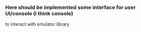 ### Here should be implemented some interface for user UI/console (i think console)
to interact with emulator library